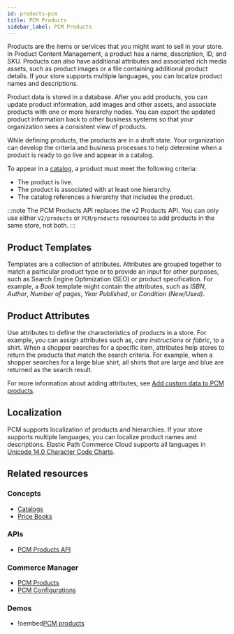 ```yaml
---
id: products-pcm
title: PCM Products
sidebar_label: PCM Products
---
```


Products are the items or services that you might want to sell in your store. In Product Content Management, a product has a name, description, ID, and SKU. Products can also have additional attributes and associated rich media assets, such as product images or a file containing additional product details. If your store supports multiple languages, you can localize product names and descriptions.

Product data is stored in a database. After you add products, you can update product information, add images and other assets, and associate products with one or more hierarchy nodes. You can export the updated product information back to other business systems so that your organization sees a consistent view of products.

While defining products, the products are in a draft state. Your organization can develop the criteria and business processes to help determine when a product is ready to go live and appear in a catalog.

To appear in a [catalog](catalogs.md), a product must meet the following criteria:

- The product is live.
- The product is associated with at least one hierarchy.
- The catalog references a hierarchy that includes the product.

:::note
The PCM Products API replaces the v2 Products API. You can only use either `V2/products` or `PCM/products` resources to add products in the same store, not both.
:::

## Product Templates

Templates are a collection of attributes. Attributes are grouped together to match a particular product type or to provide an input for other purposes, such as Search Engine Optimization (SEO) or product specification. For example, a *Book* template might contain the attributes, such as *ISBN*, *Author*, *Number of pages*, *Year Published*, or *Condition (New/Used)*.

## Product Attributes

Use attributes to define the characteristics of products in a store. For example, you can assign attributes such as, *care instructions* or *fabric*, to a shirt. When a shopper searches for a specific item, attributes help stores to return the products that match the search criteria. For example, when a shopper searches for a large blue shirt, all shirts that are large and blue are returned as the search result.

For more information about adding attributes, see [Add custom data to PCM products](https://documentation.elasticpath.com/commerce-cloud/docs/developer/how-to/add-custom-data-pcm-products.html).

## Localization

PCM supports localization of products and hierarchies. If your store supports multiple languages, you can localize product names and descriptions. Elastic Path Commerce Cloud supports all languages in [Unicode 14.0 Character Code Charts](http://www.unicode.org/charts/index.html).

## Related resources

### Concepts

- [Catalogs](catalogs.md)
- [Price Books](price-books.md)

### APIs

- [PCM Products API](../api/pcm/products/index.md)

### Commerce Manager

- [PCM Products](../dashboard/pcm-products/pcm-products.md)
- [PCM Configurations](../dashboard/configuration/pcm-configurations.md)

### Demos

- !oembed[PCM products](https://share.vidyard.com/watch/1r1Fk76EU6dsCkMitNeM7r?)

